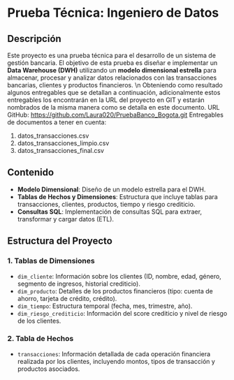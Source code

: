 # Prueba Técnica: Ingeniero de Datos

## Descripción

Este proyecto es una prueba técnica para el desarrollo de un sistema de gestión bancaria. 
El objetivo de esta prueba es diseñar e implementar un **Data Warehouse (DWH)** utilizando un **modelo dimensional estrella** para almacenar, procesar y analizar datos relacionados con las transacciones bancarias, clientes y productos financieros.
\n Obteniendo como resultado algunos entregables que se detallan a continuación, adicionalmente estos entregables los encontrarán en la URL del proyecto en GIT y estarán nombrados de la misma manera como se detalla en este documento.
URL GitHub: https://github.com/Laura020/PruebaBanco_Bogota.git
Entregables de documentos a tener en cuenta:
1.	datos_transacciones.csv
2.	datos_transacciones_limpio.csv
3.	datos_transacciones_final.csv


## Contenido
- **Modelo Dimensional**: Diseño de un modelo estrella para el DWH.
- **Tablas de Hechos y Dimensiones**: Estructura que incluye tablas para transacciones, clientes, productos, tiempo y riesgo crediticio.
- **Consultas SQL**: Implementación de consultas SQL para extraer, transformar y cargar datos (ETL).
  
## Estructura del Proyecto

### 1. **Tablas de Dimensiones**
- `dim_cliente`: Información sobre los clientes (ID, nombre, edad, género, segmento de ingresos, historial crediticio).
- `dim_producto`: Detalles de los productos financieros (tipo: cuenta de ahorro, tarjeta de crédito, crédito).
- `dim_tiempo`: Estructura temporal (fecha, mes, trimestre, año).
- `dim_riesgo_crediticio`: Información del score crediticio y nivel de riesgo de los clientes.

### 2. **Tabla de Hechos**
- `transacciones`: Información detallada de cada operación financiera realizada por los clientes, incluyendo montos, tipos de transacción y productos asociados.
